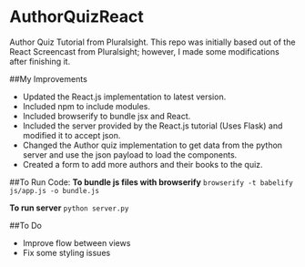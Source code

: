 # AuthorQuizReact
Author Quiz Tutorial from Pluralsight. This repo was initially based out of the React Screencast from Pluralsight; however, I made some modifications after finishing it.

##My Improvements
 - Updated the React.js implementation to latest version.
 - Included npm to include modules.
 - Included browserify to bundle jsx and React.
 - Included the server provided by the React.js tutorial (Uses Flask) and modified it to accept json.
 - Changed the Author quiz implementation to get data from the python server and use the json payload to load the components.
 - Created a form to add more authors and their books to the quiz.

##To Run Code:
**To bundle js files with browserify**
`browserify -t babelify js/app.js -o bundle.js`

**To run server**
`python server.py`

##To Do
 - Improve flow between views
 - Fix some styling issues
